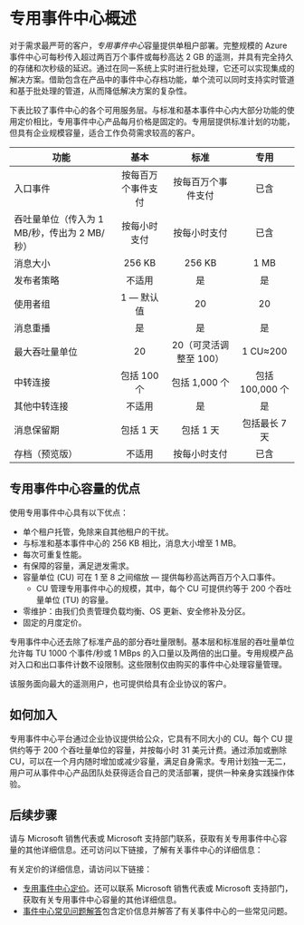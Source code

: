 <properties
    pageTitle="Azure 专用事件中心容量概述 | Azure"
    description="Azure 专用事件中心容量的概述。"
    services="event-hubs"
    documentationcenter="na"
    author="sethmanheim"
    manager="timlt"
    editor="" />
<tags
    ms.assetid=""
    ms.service="event-hubs"
    ms.workload="na"
    ms.tgt_pltfrm="na"
    ms.devlang="na"
    ms.topic="article"
    ms.date="02/01/2017"
    wacn.date="03/24/2017"
    ms.author="sethm;babanisa" />  


# 专用事件中心概述

对于需求最严苛的客户，*专用事件中心*容量提供单租户部署。完整规模的 Azure 事件中心可每秒传入超过两百万个事件或每秒高达 2 GB 的遥测，并具有完全持久的存储和次秒级的延迟。通过在同一系统上实时进行批处理，它还可以实现集成的解决方案。借助包含在产品中的事件中心存档功能，单个流可以同时支持实时管道和基于批处理的管道，从而降低解决方案的复杂性。

下表比较了事件中心的各个可用服务层。与标准和基本事件中心内大部分功能的使用定价相比，专用事件中心产品每月价格是固定的。专用层提供标准计划的功能，但具有企业规模容量，适合工作负荷需求较高的客户。

| 功能 | 基本 | 标准 | 专用 |
| --- |:---:|:---:|:---:|
| 入口事件 | 按每百万个事件支付 | 按每百万个事件支付 | 已含 |
| 吞吐量单位（传入为 1 MB/秒，传出为 2 MB/秒） | 按每小时支付 | 按每小时支付 | 已含 |
| 消息大小 | 256 KB | 256 KB | 1 MB |
| 发布者策略 | 不适用 | 是 | 是 |	 
| 使用者组 | 1 — 默认值 | 20 | 20 |
| 消息重播 | 是 | 是 | 是 |
| 最大吞吐量单位 | 20 | 20（可灵活调整至 100） | 1 CU≈200 |
| 中转连接 | 包括 100 个 | 包括 1,000 个 | 包括 100,000 个 |
| 其他中转连接 | 不适用 | 是 | 是 |
| 消息保留期 | 包括 1 天 | 包括 1 天 | 包括最长 7 天 |
| 存档（预览版） | 不适用 | 按每小时支付 | 已含 |

## 专用事件中心容量的优点

使用专用事件中心具有以下优点：

* 单个租户托管，免除来自其他租户的干扰。
* 与标准和基本事件中心的 256 KB 相比，消息大小增至 1 MB。
* 每次可重复性能。
* 有保障的容量，满足迸发需求。
* 容量单位 (CU) 可在 1 至 8 之间缩放 — 提供每秒高达两百万个入口事件。
  * CU 管理专用事件中心的规模，其中，每个 CU 可提供约等于 200 个吞吐量单位 (TU) 的容量。
* 零维护：由我们负责管理负载均衡、OS 更新、安全修补及分区。
* 固定的月度定价。

专用事件中心还去除了标准产品的部分吞吐量限制。基本层和标准层的吞吐量单位允许每 TU 1000 个事件/秒或 1 MBps 的入口量以及两倍的出口量。专用规模产品对入口和出口事件计数不设限制。这些限制仅由购买的事件中心处理容量管理。

该服务面向最大的遥测用户，也可提供给具有企业协议的客户。

## 如何加入

专用事件中心平台通过企业协议提供给公众，它具有不同大小的 CU。每个 CU 提供约等于 200 个吞吐量单位的容量，并按每小时 31 美元计费。通过添加或删除 CU，可以在一个月内随时增加或减少容量，满足自身需求。专用计划独一无二，用户可从事件中心产品团队处获得适合自己的灵活部署，提供一种亲身实践操作体验。

## 后续步骤
请与 Microsoft 销售代表或 Microsoft 支持部门联系，获取有关专用事件中心容量的其他详细信息。还可访问以下链接，了解有关事件中心的详细信息：

有关定价的详细信息，请访问以下链接：

- [专用事件中心定价](/pricing/details/event-hubs/)。还可以联系 Microsoft 销售代表或 Microsoft 支持部门，获取有关专用事件中心容量的其他详细信息。
- [事件中心常见问题解答](/documentation/articles/event-hubs-faq/)包含定价信息并解答了有关事件中心的一些常见问题。

<!---HONumber=Mooncake_0320_2017-->
<!--Update_Description:new article about the overview of dedicated event hubs-->